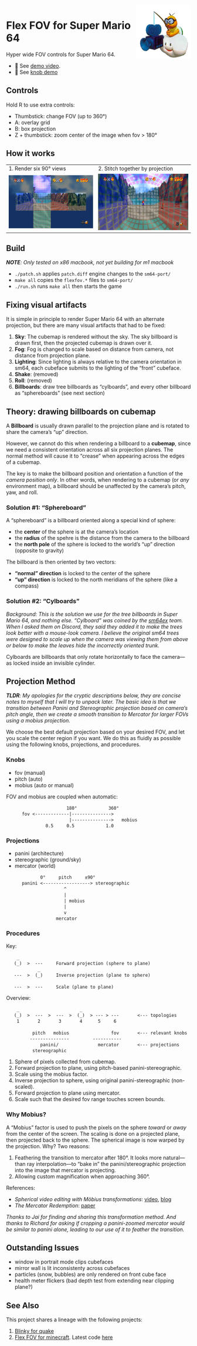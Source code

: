 <img width="150px" src="img/LakituSM64.png" align="right">

# Flex FOV for Super Mario 64

Hyper wide FOV controls for Super Mario 64.

* 🎥 See [demo video](https://youtu.be/EX-GF2JhLaI).
* 🎥 See [knob demo](https://imgur.com/a/yuxfbP7)

## Controls

Hold R to use extra controls:

* Thumbstick: change FOV (up to 360°)
* A: overlay grid
* B: box projection
* Z + thumbstick: zoom center of the image when fov > 180°

## How it works

<table>
<tr>
<td>1. Render six 90° views</td>
<td>2. Stitch together by projection</td>
</tr>
<tr>
<td><img src="img/rubix-cubenet.jpg"></td>
<td><img src="img/rubix-panini.jpg"></td>
</tr>
</table>

## Build

_**NOTE**: Only tested on x86 macbook, not yet building for m1 macbook_

* `./patch.sh` applies `patch.diff` engine changes to the `sm64-port/`
* `make all` copies the `flexfov.*` files to `sm64-port/`
* `./run.sh` runs `make all` then starts the game

## Fixing visual artifacts

It is simple in principle to render Super Mario 64 with an alternate projection,
but there are many visual artifacts that had to be fixed:

1. **Sky**: The cubemap is rendered without the sky.  The sky billboard is drawn first, then the projected cubemap is drawn over it.
2. **Fog**: Fog is changed to scale based on distance from camera, not distance from projection plane.
3. **Lighting**: Since lighting is always relative to the camera orientation in sm64, each cubeface submits to the lighting of the “front” cubeface.
4. **Shake**: (removed)
5. **Roll**: (removed)
6. **Billboards**: draw tree billboards as “cylboards”, and every other billboard as “sphereboards” (see next section)

## Theory: drawing billboards on cubemap

A **Billboard** is usually drawn parallel to the projection plane and is
rotated to share the camera’s “up” direction.

However, we cannot do this when rendering a billboard to a **cubemap**, since
we need a consistent orientation across all six projection planes.  The normal
method will cause it to “crease” when appearing across the edges of a cubemap.

The key is to make the billboard position and orientation a function of the
*camera position only*.  In other words, when rendering to a cubemap (or *any*
environment map), a billboard should be unaffected by the camera’s pitch, yaw,
and roll.

### Solution #1: “Sphereboard”

A “sphereboard” is a billboard oriented along a special kind of sphere:

* the **center** of the sphere is at the camera’s location
* the **radius** of the spehre is the distance from the camera to the billboard
* the **north pole** of the sphere is locked to the world’s “up” direction (opposite to gravity)

The billboard is then oriented by two vectors:

* **“normal” direction** is locked to the center of the sphere
* **“up” direction** is locked to the north meridians of the sphere (like a compass)

### Solution #2: “Cylboards”

_Background: This is the solution we use for the tree billboards in Super Mario
64, and nothing else.  “Cylboard” was coined by the [sm64ex] team.  When I asked
them on Discord, they said they added it to make the trees look better with a mouse-look camera. I believe the
original sm64 trees were designed to scale up when the camera was viewing them
from above or below to make the leaves hide the incorrectly oriented trunk._

Cylboards are billboards that only rotate horizontally to face the camera— as
locked inside an invisible cylinder.

[sm64ex]:https://github.com/sm64pc/sm64ex

## Projection Method

_**TLDR**: My apologies for the cryptic descriptions below, they are concise
notes to myself that I will try to unpack later.  The basic idea is that we
transition between Panini and Stereographic projection based on camera’s pitch
angle, then we create a smooth transition to Mercator for larger FOVs using a
mobius projection._

We choose the best default projection based on your desired FOV, and let you
scale the center region if you want.  We do this as fluidly as possible using
the following knobs, projections, and procedures.

### Knobs

- fov (manual)
- pitch (auto)
- mobius (auto or manual)

FOV and mobius are coupled when automatic:

```
                       180°            360°
      fov <-------------|--------------->
                        |--------------->   mobius
               0.5     0.5            1.0
```

### Projections

- panini (architecture)
- stereographic (ground/sky)
- mercator (world)

```
             0°     pitch     ±90°
      panini <------------------> stereographic
                      ^
                      |
                      | mobius
                      |
                      v
                   mercator
```

### Procedures

Key:

```
    _
   (_)  >  ---     Forward projection (sphere to plane)
            _
   ---  >  (_)     Inverse projection (plane to sphere)

   ---  >  ---     Scale (plane to plane)
```

Overview:

```
    _                       _
   (_)  >  ---  >  ---  >  (_)  > --- > ---       <--- topologies
    1       2       3       4      5     6

          pitch   mobius                fov       <--- relevant knobs
         ---------------         -----------
             panini/               mercator       <--- projections
          stereographic
```

1. Sphere of pixels collected from cubemap.
2. Forward projection to plane, using pitch-based panini-stereographic.
3. Scale using the mobius factor.
4. Inverse projection to sphere, using original panini-stereographic (non-scaled).
5. Forward projection to plane using mercator.
6. Scale such that the desired fov range touches screen bounds.

### Why Mobius?

A “Mobius” factor is used to push the pixels on the sphere *toward* or *away*
from the center of the screen.  The scaling is done on a projected plane, then
projected back to the sphere.  The spherical image is now warped by the
projection.  Why?  Two reasons:

1. Feathering the transition to mercator after 180°. It looks more natural—than
   ray interpolation—to  “bake in” the panini/stereographic projection into the
   image that mercator is projecting.
2. Allowing custom magnification when approaching 360°.

References:

- *Spherical video editing with Möbius transformations*: [video](https://youtu.be/oVwmF_vrZh0), [blog](https://web.archive.org/web/20190627155016/http://elevr.com/spherical-video-editing-effects-with-mobius-transformations/)
- *The Mercator Redemption*: [paper](http://archive.bridgesmathart.org/2013/bridges2013-217.pdf)

_Thanks to Jai for finding and sharing this transformation method. And thanks
to Richard for asking if cropping a panini-zoomed mercator would be similar to
panini alone, leading to our use of it to feather the transition._


## Outstanding Issues

- window in portrait mode clips cubefaces
- mirror wall is lit inconsistenty across cubefaces
- particles (snow, bubbles) are only rendered on front cube face
- health meter flickers (bad depth test from extending near clipping plane?)

## See Also

This project shares a lineage with the following projects:

1. [Blinky for quake][quake]
2. [Flex FOV for minecraft][minecraft].  Latest code [here](https://github.com/18107/Flex-FOV-fabric)

[quake]:https://github.com/shaunlebron/blinky
[minecraft]:https://github.com/shaunlebron/flex-fov
